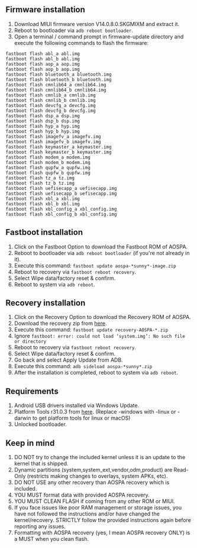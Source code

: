 ## Firmware installation

1. Download MIUI firmware version V14.0.8.0.SKGMIXM and extract it.
2. Reboot to bootloader via `adb reboot bootloader`.
3. Open a terminal / command prompt in firmware-update directory and execute the following commands to flash the firmware:
```
fastboot flash abl_a abl.img
fastboot flash abl_b abl.img
fastboot flash aop_a aop.img
fastboot flash aop_b aop.img
fastboot flash bluetooth_a bluetooth.img
fastboot flash bluetooth_b bluetooth.img
fastboot flash cmnlib64_a cmnlib64.img
fastboot flash cmnlib64_b cmnlib64.img
fastboot flash cmnlib_a cmnlib.img
fastboot flash cmnlib_b cmnlib.img
fastboot flash devcfg_a devcfg.img
fastboot flash devcfg_b devcfg.img
fastboot flash dsp_a dsp.img
fastboot flash dsp_b dsp.img
fastboot flash hyp_a hyp.img
fastboot flash hyp_b hyp.img
fastboot flash imagefv_a imagefv.img
fastboot flash imagefv_b imagefv.img
fastboot flash keymaster_a keymaster.img
fastboot flash keymaster_b keymaster.img
fastboot flash modem_a modem.img
fastboot flash modem_b modem.img
fastboot flash qupfw_a qupfw.img
fastboot flash qupfw_b qupfw.img
fastboot flash tz_a tz.img
fastboot flash tz_b tz.img
fastboot flash uefisecapp_a uefisecapp.img
fastboot flash uefisecapp_b uefisecapp.img
fastboot flash xbl_a xbl.img
fastboot flash xbl_b xbl.img
fastboot flash xbl_config_a xbl_config.img
fastboot flash xbl_config_b xbl_config.img
```

## Fastboot installation

1. Click on the Fastboot Option to download the Fastboot ROM of AOSPA.
2. Reboot to bootloader via `adb reboot bootloader` (if you're not already in it).
3. Execute this command: `fastboot update aospa-*sunny*-image.zip`
4. Reboot to recovery via `fastboot reboot recovery`.
5. Select Wipe data/factory reset & confirm.
6. Reboot to system via `adb reboot`.

## Recovery installation

1. Click on the Recovery Option to download the Recovery ROM of AOSPA.
2. Download the recovery zip from [here](https://drive.google.com/file/d/1NjU0L4q-O5jvWR-Qu3Mw5YyLdssSz7R6/view?usp=sharing).
3. Execute this command: `fastboot update recovery-AOSPA-*.zip`
4. Ignore `fastboot: error: could not load ’system.img’: No such file or directory`
5. Reboot to recovery via `fastboot reboot recovery`.
6. Select Wipe data/factory reset & confirm.
7. Go back and select Apply Update from ADB.
8. Execute this command: `adb sideload aospa-*sunny*.zip`
9. After the installation is completed, reboot to system via `adb reboot`.


## Requirements
1. Android USB drivers installed via Windows Update.
2. Platform Tools r31.0.3 from [here](https://dl.google.com/android/repository/platform-tools_r31.0.3-windows.zip). (Replace -windows with -linux or -darwin to get platform tools for linux or macOS)
3. Unlocked bootloader.

## Keep in mind
1. DO NOT try to change the included kernel unless it is an update to the kernel that is shipped.
2. Dynamic partitions (system,system_ext,vendor,odm,product) are Read-Only (restricts making changes to overlays, system APKs, etc).
3. DO NOT USE any other recovery than AOSPA recovery which is included.
4. YOU MUST format data with provided AOSPA recovery.
5. YOU MUST CLEAN FLASH if coming from any other ROM or MIUI.
6. If you face issues like poor RAM management or storage issues, you have not followed the instructions and/or have changed the kernel/recovery. STRICTLY follow the provided instructions again before reporting any issues.
7. Formatting with AOSPA recovery (yes, I mean AOSPA recovery ONLY) is a MUST when you clean flash.
